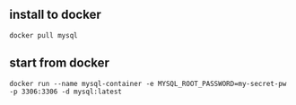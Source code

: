 ## install to docker

```docker pull mysql```

## start from docker

```
docker run --name mysql-container -e MYSQL_ROOT_PASSWORD=my-secret-pw -p 3306:3306 -d mysql:latest
```
